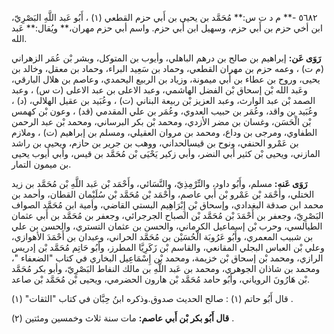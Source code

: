 ٥٦٨٢ -** م د ت س:** مُحَمَّد بن يحيى بن أَبي حزم القطعي (١) ، أَبُو عَبد اللَّهِ البَصْرِيّ، ابن أخي حزم بن أَبي حزم، وسهيل ابن أَبي حزم. واسم أبي حزم مهران،** ويُقال:** عَبد الله.

**رَوَى عَن:** إبراهيم بن صالح بن درهم الباهلي، وأيوب بن المتوكل، وبشر بْن عُمَر الزهراني (م ت) ، وعمه حزم بن مهران القطعي، وحماد بن سَعِيد البراء، وحماد بن معقل، وخالد بن يحيى، وروح بن عطاء بن أَبي ميمونة، وزياد بن الربيع اليحمدي، وعاصم بن هلال البارقي، وعَبد الله بْن إسحاق بْن الفضل الهاشمي، وعبد الاعلى بن عبد الاعلى (ت س) ، وعبد الصمد بْن عبد الوارث، وعبد العزيز بْن ربيعة البناني (ت) ، وعُبَيد بن عقيل الهلالي، (د) ، وعُبَيد بن واقد، وعُمَر بن حبيب العدوي، وعُمَر بن علي المقدمي (قد) ، وعون بْن كهمس بْن الْحَسَن، وغسان بن مضر الأزدي، ومحمد بْن بكر البرساني، ومحمد بْن عبد الرحمن الطفاوي، ومرجى بن وداع، ومحمد بن مروان العقيلي، ومسلم بن إبراهيم (ت) ، وملازم بن عَمْرو الحنفي، ونوح بن قيسالحداني، ووهب بن جرير بن حازم، ويحيى بن راشد المازني، ويحيى بْن كثير أبي النضر، وأبي زكير يَحْيَى بْن مُحَمَّد بن قيس، وأبي أيوب يحيى بن ميمون التمار.

**رَوَى عَنه:** مسلم، وأَبُو داود، والتِّرْمِذِيّ، والنَّسَائي، وأَحْمَد بْن عَبد اللَّهِ بْن مُحَمَّد بن زيد الختلي، وأَحْمَد بْن عَمْرو بْن أَبي عاصم، وأَحْمَد بْن مُحَمَّد بْن سُلَيْمان القطان، وأحمد بن محمد ابن صدقة البغدادي، وإسحاق بْن إِبْرَاهِيم البستي القاضي، وأمية ابن مُحَمَّد الصواف البَصْرِيّ، وجعفر بن أَحْمَدَ بْن مُحَمَّد بْن الصباح الجرجرائي، وجعفر بن مُحَمَّد بن أَبي عثمان الطيالسي، وحرب بْن إسماعيل الكرماني، والحسن بن عثمان التستري، والحسن بن علي بن شبيب المعمري، وأَبُو عَرُوبَة الْحُسَيْن بن مُحَمَّد الحراني، وعبدان بن أَحْمَدَ الأهوازي، وعلي بْن العباس البجلي المقانعي، والقاسم بْن زَكَرِيَّا المطرز، وأَبُو حَاتِم مُحَمَّد بْن إدريس الرازي، ومحمد بْن إسحاق بْن خزيمة، ومحمد بْن إِسْمَاعِيل البخاري في كتاب "الضعفاء "، ومحمد بن شاذان الجوهري، ومحمد بن عَبد اللَّهِ بن مالك النفاط البَصْرِيّ، وأبو بكر مُحَمَّد بْن هَارُونَ الروياني، وأَبُو حامد مُحَمَّد بْن هارون الحضرمي، ويحيى بْن مُحَمَّد بْن صاعد.

قال أَبُو حاتم (١) : صالح الحديث صدوق.وذكره ابنُ حِبَّان في كتاب "الثقات" (١) .

**قال أَبُو بكر بْن أَبي عاصم:** مات سنة ثلاث وخمسين ومئتين (٢) .